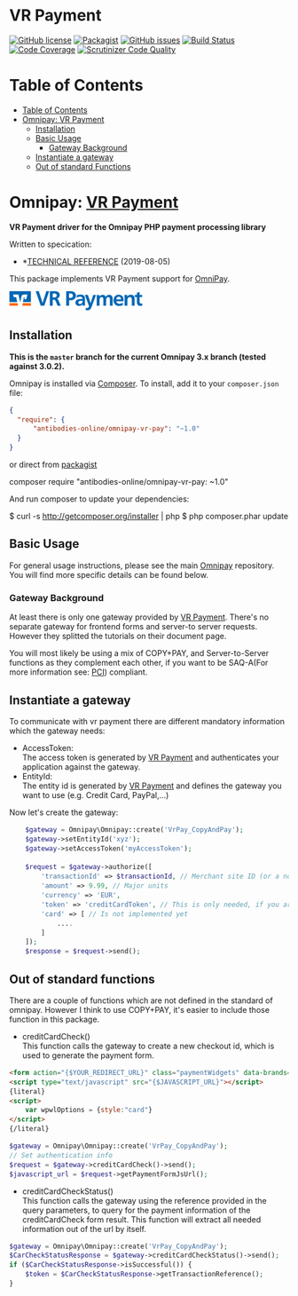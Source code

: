 # VR Payment

[![GitHub license](https://img.shields.io/badge/license-MIT-blue.svg)](https://raw.githubusercontent.com/DemigodCode/omnipay-vr-payment/master/LICENSE.md)
[![Packagist](https://img.shields.io/packagist/v/antibodies-online/omnipay-vr-payment.svg?maxAge=2592000)](https://packagist.org/packages/antibodies-online/omnipay-vr-payment)
[![GitHub issues](https://img.shields.io/github/issues/DemigodCode/omnipay-vr-payment.svg)](https://github.com/DemigodCode/omnipay-vr-payment/issues)
[![Build Status](https://travis-ci.org/DemigodCode/omnipay-vr-payment.svg?branch=master)](https://travis-ci.org/DemigodCode/omnipay-vr-payment)
[![Code Coverage](https://scrutinizer-ci.com/g/DemigodCode/omnipay-vr-payment/badges/coverage.png?b=master)](https://scrutinizer-ci.com/g/DemigodCode/omnipay-vr-payment/?branch=master)
[![Scrutinizer Code Quality](https://scrutinizer-ci.com/g/DemigodCode/omnipay-vr-payment/badges/quality-score.png?b=master)](https://scrutinizer-ci.com/g/DemigodCode/omnipay-vr-payment/?branch=master)

Table of Contents
=================

  * [Table of Contents](#table-of-contents)
  * [Omnipay: <a href="https://www.vr-payment.de//">VR Payment</a>](#omnipay-vr-payment)
    * [Installation](#installation)
    * [Basic Usage](#basic-usage)
        * [Gateway Background](#gateway-background)
    * [Instantiate a gateway](#instantiate)
    * [Out of standard Functions](#out-of-standard-functions)
  
# Omnipay: [VR Payment](https://www.vr-payment.de/)

**VR Payment driver for the Omnipay PHP payment processing library**

Written to specication:

* *[TECHNICAL REFERENCE](https://vr-pay-ecommerce.docs.oppwa.com/tutorials/integration-guide) (2019-08-05)

This package implements VR Payment support for [OmniPay](https://github.com/thephpleague/omnipay).

![VR Payment GmbH](docs/logo.png?raw=true "VR Payment")
  
## Installation

**This is the `master` branch for the current Omnipay 3.x branch (tested against 3.0.2).**

Omnipay is installed via [Composer](http://getcomposer.org/). To install, add it
to your `composer.json` file:

```json
{
  "require": {
      "antibodies-online/omnipay-vr-pay": "~1.0"
  }
}
```

or direct from [packagist](https://packagist.org/packages/antibodies-online/omnipay-vr-pay)

  composer require "antibodies-online/omnipay-vr-pay: ~1.0"

And run composer to update your dependencies:

  $ curl -s http://getcomposer.org/installer | php
  $ php composer.phar update

## Basic Usage

For general usage instructions, please see the main [Omnipay](https://github.com/thephpleague/omnipay)
repository. You will find more specific details can be found below.

### Gateway Background

At least there is only one gateway provided by [VR Payment](https://www.vr-payment.de/).
There's no separate gateway for frontend forms and server-to server requests.
However they splitted the tutorials on their document page.

You will most likely be using a mix of COPY+PAY, and Server-to-Server functions as they complement each other,
if you want to be SAQ-A(For more information see: [PCI](https://www.pcisecuritystandards.org/pci_security/completing_self_assessment)) compliant.

## Instantiate a gateway

To communicate with vr payment there are different mandatory information which the gateway needs:

* AccessToken:<br>
The access token is generated by [VR Payment](https://www.vr-payment.de/) and authenticates your application against the gateway.
* EntityId:<br>
The entity id is generated by [VR Payment](https://www.vr-payment.de/) and defines the gateway you want to use (e.g. Credit Card, PayPal,...)

Now let's create the gateway:
````php
    $gateway = Omnipay\Omnipay::create('VrPay_CopyAndPay');
    $gateway->setEntityId('xyz');
    $gateway->setAccessToken('myAccessToken');
    
    $request = $gateway->authorize([
        'transactionId' => $transactionId, // Merchant site ID (or a nonce for it)
        'amount' => 9.99, // Major units
        'currency' => 'EUR',
        'token' => 'creditCardToken', // This is only needed, if you are using COPY+PAY
        'card' => [ // Is not implemented yet
            ....
        ]
    ]);
    $response = $request->send();
````    

## Out of standard functions

There are a couple of functions which are not defined in the standard of omnipay.
However I think to use COPY+PAY, it's easier to include those function in this package.

* creditCardCheck()<br>
This function calls the gateway to create a new checkout id, which is used to generate the payment form.
````html
<form action="{$YOUR_REDIRECT_URL}" class="paymentWidgets" data-brands="VISA MASTER AMEX">&nbsp;</form>
<script type="text/javascript" src="{$JAVASCRIPT_URL}"></script>
{literal}
<script>
    var wpwlOptions = {style:"card"}
</script>
{/literal}
````
````php
$gateway = Omnipay\Omnipay::create('VrPay_CopyAndPay');
// Set authentication info
$request = $gateway->creditCardCheck()->send();
$javascript_url = $request->getPaymentFormJsUrl();
````
* creditCardCheckStatus()<br>
This function calls the gateway using the reference provided in the query parameters,
to query for the payment information of the creditCardCheck form result.
This function will extract all needed information out of the url by itself.
````php
$gateway = Omnipay\Omnipay::create('VrPay_CopyAndPay');
$CarCheckStatusResponse = $gateway->creditCardCheckStatus()->send();
if ($CarCheckStatusResponse->isSuccessful()) {
    $token = $CarCheckStatusResponse->getTransactionReference();
}
````